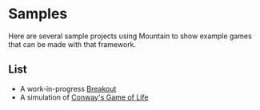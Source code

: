 ﻿# Samples

Here are several sample projects using Mountain to show example games that can be made with that framework.

## List

- A work-in-progress [Breakout](https://github.com/BloodLantern/Mountain.Samples/tree/master/Breakout)
- A simulation of [Conway's Game of Life](https://github.com/BloodLantern/Mountain.Samples/tree/master/GameOfLife)

